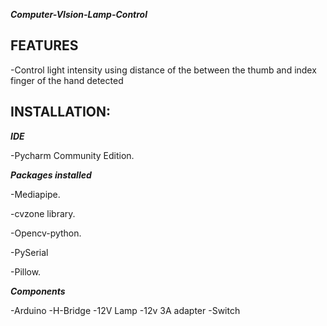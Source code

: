 ***Computer-VIsion-Lamp-Control***

## FEATURES

-Control light intensity using distance of the between the thumb and index finger of the hand detected

## INSTALLATION:

***IDE***

-Pycharm Community Edition.

***Packages installed***

-Mediapipe.

-cvzone library.

-Opencv-python.

-PySerial

-Pillow.

***Components***

-Arduino
-H-Bridge
-12V Lamp
-12v 3A adapter
-Switch


